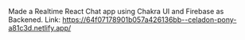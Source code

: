 Made a Realtime React Chat app using Chakra UI and Firebase as Backened. Link: https://64f07178901b057a426136bb--celadon-pony-a81c3d.netlify.app/
